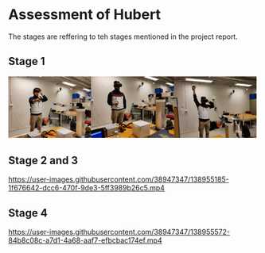 # Assessment of Hubert
The stages are reffering to teh stages mentioned in the project report. 

## Stage 1
<img src="Stage1_pose1.jpg" alt="drawing" width="33%"/><img src="Stage1_pose2.jpg" alt="drawing" width="33%"/><img src="Stage1_pose3.jpg" alt="drawing" width="33%"/>


## Stage 2 and 3
https://user-images.githubusercontent.com/38947347/138955185-1f676642-dcc6-470f-9de3-5ff3989b26c5.mp4

## Stage 4
https://user-images.githubusercontent.com/38947347/138955572-84b8c08c-a7d1-4a68-aaf7-efbcbac174ef.mp4
